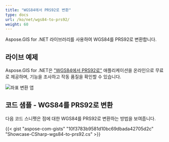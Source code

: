 ```yaml
---
title: "WGS84에서 PRS92로 변환"
type: docs
url: /ko/net/wgs84-to-prs92/
weight: 60
---
```


Aspose.GIS for .NET 라이브러리를 사용하여 WGS84를 PRS92로 변환합니다.

## **라이브 예제**

Aspose.GIS for .NET은 ["WGS84에서 PRS92로"](https://products.aspose.app/gis/transformation/wgs84-to-prs92) 애플리케이션을 온라인으로 무료로 제공하며, 기능을 조사하고 작동 품질을 확인할 수 있습니다.

![좌표 변환 앱](transform-coordinates.png)

## **코드 샘플 - WGS84를 PRS92로 변환**

다음 코드 스니펫은 점에 대한 WGS84를 PRS92로 변환하는 방법을 보여줍니다.

{{< gist "aspose-com-gists" "10f3783b9581d10bc69dbada42705d2c" "Showcase-CSharp-wgs84-to-prs92.cs" >}}
